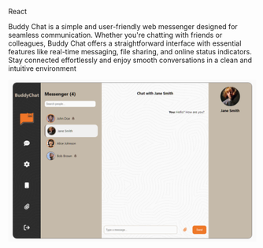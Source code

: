 React

Buddy Chat is a simple and user-friendly web messenger designed for seamless communication. Whether you're chatting with friends or colleagues, Buddy Chat offers a straightforward interface with essential features like real-time messaging, file sharing, and online status indicators. Stay connected effortlessly and enjoy smooth conversations in a clean and intuitive environment

![screenshot 1](https://github.com/eshchukina/Buddy-Chat/blob/main/src/assets/screenshots/screen1.png)


